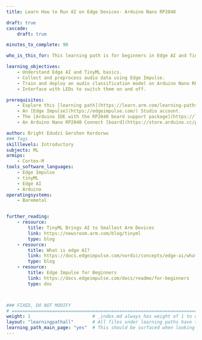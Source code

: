 ```yaml
---
title: Learn How to Run AI on Edge Devices- Arduino Nano RP2040

draft: true
cascade:
    draft: true

minutes_to_complete: 90

who_is_this_for: This learning path is for beginners in Edge AI and TinyML, including developers, engineers, hobbyists, AI/ML enthusiasts, and researchers working with embedded AI and IoT.

learning_objectives:
    - Understand Edge AI and TinyML basics.
    - Collect and preprocess audio data using Edge Impulse.
    - Train and deploy an audio classification model on Arduino Nano RP2040.
    - Interface with LEDs to switch them on and off.

prerequisites:
    - Explore this [learning path](https://learn.arm.com/learning-paths/embedded-and-microcontrollers/arduino-pico/) if you are an absolute beginner.
    - An [Edge Impulse](https://edgeimpulse.com/) Studio account.
    - The [Arduino IDE with the RP2040 board support package](https://learn.arm.com/install-guides/arduino-pico/) installed on your computer
    - An Arduino Nano RP2040 Connect [board](https://store.arduino.cc/products/arduino-nano-rp2040-connect-with-headers?_gl=1*9t4cti*_up*MQ..*_ga*NTA1NTQwNzgxLjE3NDYwMjIyODk.*_ga_NEXN8H46L5*MTc0NjAyMjI4Ny4xLjEuMTc0NjAyMjMxOC4wLjAuMjA3MjA2NTUzMA..).

author: Bright Edudzi Gershon Kordorwu
### Tags
skilllevels: Introductory
subjects: ML
armips:
    - Cortex-M
tools_software_languages:
    - Edge Impulse
    - tinyML
    - Edge AI
    - Arduino
operatingsystems:
    - Baremetal


further_reading:
    - resource:
        title: TinyML Brings AI to Smallest Arm Devices
        link: https://newsroom.arm.com/blog/tinyml
        type: blog
    - resource:
        title: What is edge AI?
        link: https://docs.edgeimpulse.com/nordic/concepts/edge-ai/what-is-edge-ai
        type: blog
    - resource:
        title: Edge Impulse for Beginners
        link: https://docs.edgeimpulse.com/docs/readme/for-beginners
        type: doc



### FIXED, DO NOT MODIFY
# ================================================================================
weight: 1                       # _index.md always has weight of 1 to order correctly
layout: "learningpathall"       # All files under learning paths have this same wrapper
learning_path_main_page: "yes"  # This should be surfaced when looking for related content. Only set for _index.md of learning path content.
---
```


